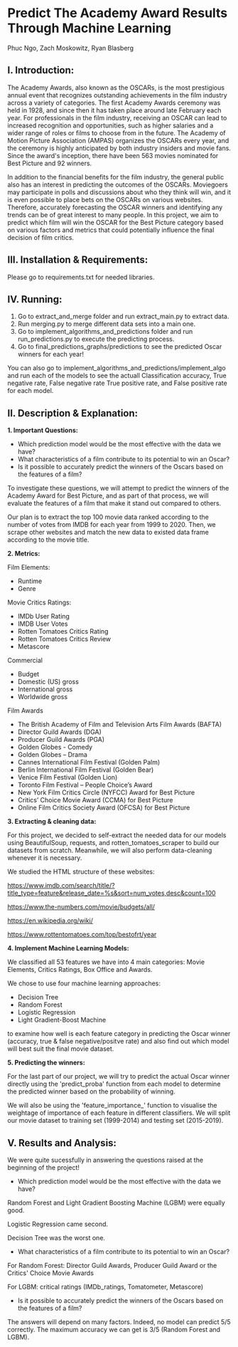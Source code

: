 # **Predict The Academy Award Results Through Machine Learning**

Phuc Ngo, Zach Moskowitz, Ryan Blasberg


## **I. Introduction:**
The Academy Awards, also known as the OSCARs, is the most prestigious annual event that recognizes outstanding achievements in the film industry across a variety of categories. The first Academy Awards ceremony was held in 1928, and since then it has taken place around late February each year. For professionals in the film industry, receiving an OSCAR can lead to increased recognition and opportunities, such as higher salaries and a wider range of roles or films to choose from in the future. The Academy of Motion Picture Association (AMPAS) organizes the OSCARs every year, and the ceremony is highly anticipated by both industry insiders and movie fans. Since the award's inception, there have been 563 movies nominated for Best Picture and 92 winners.

In addition to the financial benefits for the film industry, the general public also has an interest in predicting the outcomes of the OSCARs. Moviegoers may participate in polls and discussions about who they think will win, and it is even possible to place bets on the OSCARs on various websites. Therefore, accurately forecasting the OSCAR winners and identifying any trends can be of great interest to many people. In this project, we aim to predict which film will win the OSCAR for the Best Picture category based on various factors and metrics that could potentially influence the final decision of film critics.

## III. Installation & Requirements:

Please go to requirements.txt for needed libraries.

## IV. Running:

1. Go to extract_and_merge folder and run extract_main.py to extract data.
2. Run merging.py to merge different data sets into a main one.
3. Go to implement_algorithms_and_predictions folder and run run_predictions.py to execute the predicting process.
4. Go to final_predictions_graphs/predictions to see the predicted Oscar winners for each year!

You can also go to implement_algorithms_and_predictions/implement_algo and run each of the models to see the actuall Classification accuracy, True negative rate, False negative rate True positive rate, and False positive rate for each model.

## **II. Description & Explanation:**

**1. Important Questions:**

- Which prediction model would be the most effective with the data we have?
- What characteristics of a film contribute to its potential to win an Oscar?
- Is it possible to accurately predict the winners of the Oscars based on the features of a film?

To investigate these questions, we will attempt to predict the winners of the Academy Award for Best Picture, and as part of that process, we will evaluate the features of a film that make it stand out compared to others.

Our plan is to extract the top 100 movie data ranked according to the number of votes from IMDB for each year from 1999 to 2020. Then, we scrape other websites and match the new data to existed data frame according to the movie title.

**2. Metrics:**

Film Elements:
- Runtime
- Genre

Movie Critics Ratings:
- IMDb User Rating
- IMDB User Votes
- Rotten Tomatoes Critics Rating
- Rotten Tomatoes Critics Review
- Metascore

Commercial
- Budget
- Domestic (US) gross
- International gross
- Worldwide gross

Film Awards
- The British Academy of Film and Television Arts Film Awards (BAFTA)  
- Director Guild Awards (DGA)  
- Producer Guild Awards (PGA)  
- Golden Globes - Comedy  
- Golden Globes – Drama 
- Cannes International Film Festival (Golden Palm)  
- Berlin International Film Festival (Golden Bear)  
- Venice Film Festival (Golden Lion)  
- Toronto Film Festival – People Choice’s Award  
- New York Film Critics Circle (NYFCC) Award for Best Picture  
- Critics’ Choice Movie Award (CCMA) for Best Picture  
- Online Film Critics Society Award (OFCSA) for Best Picture  

**3. Extracting & cleaning data:**

For this project, we decided to self-extract the needed data for our models using BeautifulSoup, requests, and rotten_tomatoes_scraper to build our datasets from scratch. Meanwhile, we will also perform data-cleaning whenever it is necessary.

We studied the HTML structure of these websites:

https://www.imdb.com/search/title/?title_type=feature&release_date=%s&sort=num_votes,desc&count=100

https://www.the-numbers.com/movie/budgets/all/

https://en.wikipedia.org/wiki/


https://www.rottentomatoes.com/top/bestofrt/year

**4. Implement Machine Learning Models:**

We classified all 53 features we have into 4 main categories:
Movie Elements, Critics Ratings, Box Office and Awards.

We chose to use four machine learning approaches:
- Decision Tree
- Random Forest
- Logistic Regression
- Light Gradient-Boost Machine

to examine how well is each feature category in predicting the Oscar winner (accuracy, true & false negative/positve rate) and also find out which model will best suit the final movie dataset.

**5. Predicting the winners:**

For the last part of our project, we will try to predict the actual Oscar winner directly using the 'predict_proba' function from each model to determine the predicted winner based on the probability of winning. 

We will also be using the 'feature_importance_' function to visualise the weightage of importance of each feature in different classifiers. We will split our movie dataset to training set (1999-2014) and testing set (2015-2019).


## V. Results and Analysis:

We were quite sucessfully in answering the questions raised at the beginning of the project!

- Which prediction model would be the most effective with the data we have?

Random Forest and Light Gradient Boosting Machine (LGBM) were equally good.

Logistic Regression came second.

Decision Tree was the worst one.

- What characteristics of a film contribute to its potential to win an Oscar?

For Random Forest: Director Guild Awards, Producer Guild Award or the Critics' Choice Movie Awards

For LGBM: critical ratings (IMDb_ratings, Tomatometer, Metascore)

- Is it possible to accurately predict the winners of the Oscars based on the features of a film?

The answers will depend on many factors. Indeed, no model can predict 5/5 correctly. The maximum accuracy we can get is 3/5 (Random Forest and LGBM).

